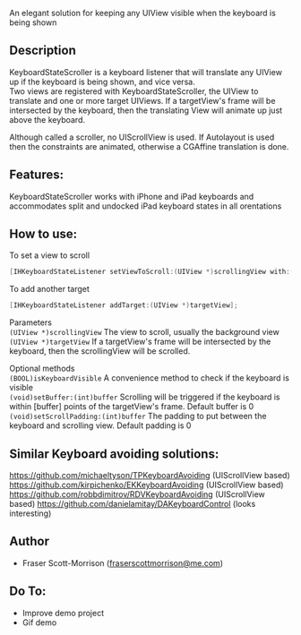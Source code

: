 
An elegant solution for keeping any UIView visible when the keyboard is being shown

## Description

KeyboardStateScroller is a keyboard listener that will translate any UIView up if the keyboard is being shown, and vice versa.  
Two views are registered with KeyboardStateScroller, the UIView to translate and one or more target UIViews.  If a targetView's frame will be intersected by the keyboard, then the translating View will animate up just above the keyboard.

Although called a scroller, no UIScrollView is used. If Autolayout is used then the constraints are animated, otherwise a CGAffine translation is done.

## Features:

KeyboardStateScroller works with iPhone and iPad keyboards and accommodates split and undocked iPad keyboard states in all orentations

## How to use:

To set a view to scroll
```objective-c
[IHKeyboardStateListener setViewToScroll:(UIView *)scrollingView with:(UIView *)targetView];
```
To add another target
```objective-c
[IHKeyboardStateListener addTarget:(UIView *)targetView];
```

Parameters   
```(UIView *)scrollingView```   The view to scroll, usually the background view  
```(UIView *)targetView```      If a targetView's frame will be intersected by the keyboard, then the scrollingView will be scrolled.

Optional methods    
```(BOOL)isKeyboardVisible```   A convenience method to check if the keyboard is visible  
```(void)setBuffer:(int)buffer``` Scrolling will be triggered if the keyboard is within [buffer] points of the targetView's frame.  Default buffer is 0  
```(void)setScrollPadding:(int)buffer``` The padding to put between the keyboard and scrolling view.  Default padding is 0
## Similar Keyboard avoiding solutions:

https://github.com/michaeltyson/TPKeyboardAvoiding (UIScrollView based)
https://github.com/kirpichenko/EKKeyboardAvoiding (UIScrollView based)
https://github.com/robbdimitrov/RDVKeyboardAvoiding (UIScrollView based)
https://github.com/danielamitay/DAKeyboardControl (looks interesting)

## Author

* Fraser Scott-Morrison (fraserscottmorrison@me.com)

## Do To:

* Improve demo project
* Gif demo
